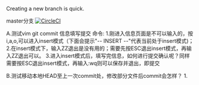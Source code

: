 Creating a new branch is quick.

master分支 [![CircleCI](https://circleci.com/gh/cuixbo/GitDemo/tree/master.svg?style=svg)](https://circleci.com/gh/cuixbo/GitDemo/tree/master)

A.测试vim git commit 信息填写提交 命令:
    1.刚进入信息页面是不可以输入的，按i,a,o,可以进入insert模式（下面会提示"-- INSERT --"代表当前处于insert模式)；
    2.在insert模式下，输入ZZ退出是没有用的；需要先按ESC退出insert模式，再输入ZZ退出可以。
    3.进入insert模式后，填写完信息，如何进行提交确认呢？同样需要按ESC退出insert模式，再输入:wq则可以保存并退出，即提交

B.测试移动本地HEAD至上一次commit处，修改部分文件后commit会怎样？
    1.